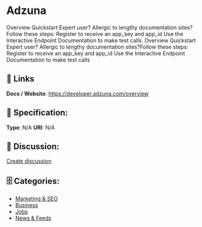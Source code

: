 # Adzuna


Overview Quickstart Expert user? Allergic to lengthy documentation sites?Follow these steps: Register to receive an app_key and app_id Use the Interactive Endpoint Documentation to make test calls. Overview Quickstart Expert user? Allergic to lengthy documentation sites?Follow these steps: Register to receive an app_key and app_id Use the Interactive Endpoint Documentation to make test calls

##  🔗 Links
**Docs / Website**: https://developer.adzuna.com/overview

## 🧬 Specification:
**Type**: N/A
**URI**: N/A

## 💬 Discussion:
[Create discussion](https://github.com/apis-list/apis-list/discussions/new)

## 🗄️ Categories:
- [Marketing & SEO](https://github.com/apis-list/apis-list#marketing--seo)
- [Business](https://github.com/apis-list/apis-list#business)
- [Jobs](https://github.com/apis-list/apis-list#jobs)
- [News & Feeds](https://github.com/apis-list/apis-list#news--feeds)



